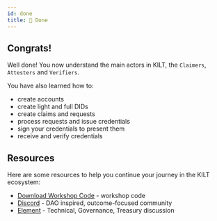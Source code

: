 ```yaml
---
id: done
title: 🚀 Done
---
```


## Congrats!

Well done!
You now understand the main actors in KILT, the `Claimers`, `Attesters` and `Verifiers`.

You have also learned how to:
- create accounts
- create light and full DIDs
- create claims and requests
- process requests and issue credentials
- sign your credentials to present them
- receive and verify credentials

## Resources

Here are some resources to help you continue your journey in the KILT ecosystem:

- [Download Workshop Code](/workshop.zip) - workshop code
- [Discord](https://discord.gg/5VZnPdTZMy) - DAO inspired, outcome-focused community
- [Element](https://matrix.to/#/%23kilt-general:matrix.org) - Technical, Governance, Treasury discussion
